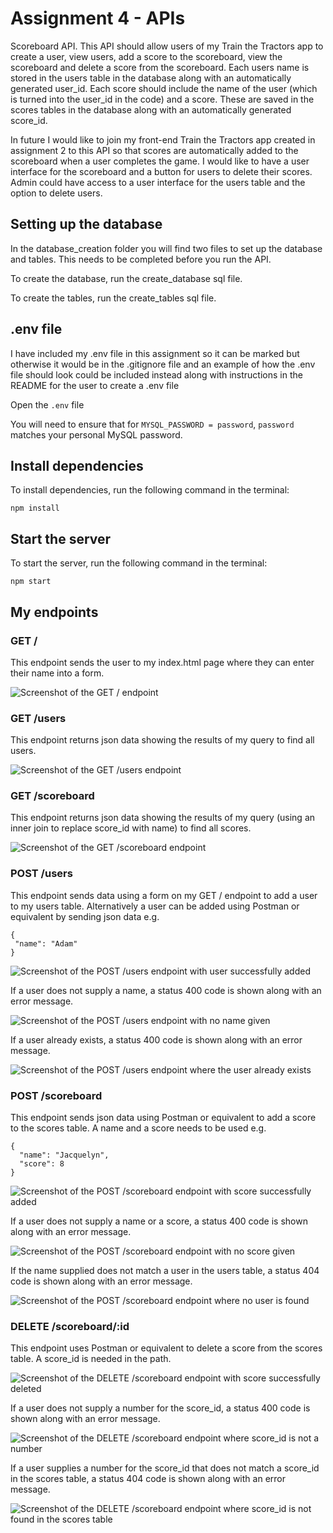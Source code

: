 # Assignment 4 - APIs

Scoreboard API. This API should allow users of my Train the Tractors app to create a user, view users, add a score to the scoreboard, view the scoreboard and delete a score from the scoreboard. Each users name is stored in the users table in the database along with an automatically generated user_id. Each score should include the name of the user (which is turned into the user_id in the code) and a score. These are saved in the scores tables in the database along with an automatically generated score_id.

In future I would like to join my front-end Train the Tractors app created in assignment 2 to this API so that scores are automatically added to the scoreboard when a user completes the game. I would like to have a user interface for the scoreboard and a button for users to delete their scores. Admin could have access to a user interface for the users table and the option to delete users.

## Setting up the database

In the database_creation folder you will find two files to set up the database and tables. This needs to be completed before you run the API.

To create the database, run the create_database sql file.

To create the tables, run the create_tables sql file.

## .env file

I have included my .env file in this assignment so it can be marked but otherwise it would be in the .gitignore file and an example of how the .env file should look could be included instead along with instructions in the README for the user to create a .env file

Open the `.env` file

You will need to ensure that for `MYSQL_PASSWORD = password`, `password` matches your personal MySQL password.

## Install dependencies

To install dependencies, run the following command in the terminal:

```
npm install
```

## Start the server

To start the server, run the following command in the terminal:

```
npm start
```

## My endpoints

### GET /

This endpoint sends the user to my index.html page where they can enter their name into a form.

![Screenshot of the GET / endpoint](./screenshots/screenshot_GET_root_endpoint.png)

### GET /users

This endpoint returns json data showing the results of my query to find all users.

![Screenshot of the GET /users endpoint](./screenshots/screenshot_GET_users_endpoint.png)

### GET /scoreboard

This endpoint returns json data showing the results of my query (using an inner join to replace score_id with name) to find all scores.

![Screenshot of the GET /scoreboard endpoint](./screenshots/screenshot_GET_scoreboard_endpoint.png)

### POST /users

This endpoint sends data using a form on my GET / endpoint to add a user to my users table.
Alternatively a user can be added using Postman or equivalent by sending json data e.g.

```
{
 "name": "Adam"
}
```

![Screenshot of the POST /users endpoint with user successfully added](./screenshots/screenshot_POST_users_endpoint.png)

If a user does not supply a name, a status 400 code is shown along with an error message.

![Screenshot of the POST /users endpoint with no name given](./screenshots/screenshot_POST_users_endpoint_no_name_given.png)

If a user already exists, a status 400 code is shown along with an error message.

![Screenshot of the POST /users endpoint where the user already exists](./screenshots/screenshot_POST_users_endpoint_user_already_exists.png)

### POST /scoreboard

This endpoint sends json data using Postman or equivalent to add a score to the scores table. A name and a score needs to be used e.g.

```
{
  "name": "Jacquelyn",
  "score": 8
}
```

![Screenshot of the POST /scoreboard endpoint with score successfully added](./screenshots/screenshot_POST_scoreboard_endpoint.png)

If a user does not supply a name or a score, a status 400 code is shown along with an error message.

![Screenshot of the POST /scoreboard endpoint with no score given](./screenshots/screenshot_POST_scoreboard_endpoint_missing_score.png)

If the name supplied does not match a user in the users table, a status 404 code is shown along with an error message.

![Screenshot of the POST /scoreboard endpoint where no user is found](./screenshots/screenshot_POST_scoreboard_endpoint_user_not_found.png)

### DELETE /scoreboard/:id

This endpoint uses Postman or equivalent to delete a score from the scores table. A score_id is needed in the path.

![Screenshot of the DELETE /scoreboard endpoint with score successfully deleted](./screenshots/screenshot_DELETE_scoreboard_endpoint_success.png)

If a user does not supply a number for the score_id, a status 400 code is shown along with an error message.

![Screenshot of the DELETE /scoreboard endpoint where score_id is not a number](./screenshots/screenshot_DELETE_scoreboard_endpoint_scoreId_not_a_number.png)

If a user supplies a number for the score_id that does not match a score_id in the scores table, a status 404 code is shown along with an error message.

![Screenshot of the DELETE /scoreboard endpoint where score_id is not found in the scores table](./screenshots/screenshot_DELETE_scoreboard_endpoint_scoreId_not_found.png)
